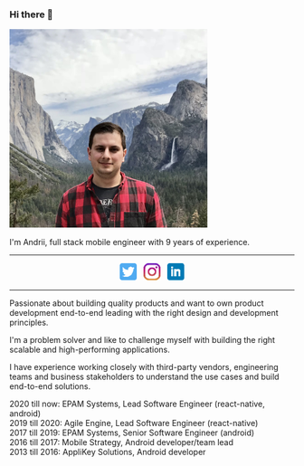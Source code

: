 ### Hi there 👋

<img src="https://github.com/nethergrim/nethergrim/blob/main/images/photo.jpeg?raw=true" alt="photo" width="350"/>

I'm Andrii, full stack mobile engineer with 9 years of experience.

---

<p align='center'>
<a href="https://twitter.com/AndriiDrobiazko"><img height="30" src="https://github.com/nethergrim/nethergrim/blob/main/images/twitter.png?raw=true"></a>&nbsp;&nbsp;
<a href="https://www.instagram.com/andrii_drobiazko/"><img height="30" src="https://github.com/nethergrim/nethergrim/blob/main/images/instagram.png?raw=true"></a>&nbsp;&nbsp;
<a href="https://www.linkedin.com/in/nethergrim/"><img height="30" src="https://github.com/nethergrim/nethergrim/blob/main/images/linkedin.png?raw=true"></a>
</p>

---

Passionate about building quality products and want to own product development end-to-end leading with the right design and development principles.

I'm a problem solver and like to challenge myself with building the right scalable and high-performing applications.

I have experience working closely with third-party vendors, engineering teams and business stakeholders to understand the use cases and build end-to-end solutions.

2020 till now: EPAM Systems, Lead Software Engineer (react-native, android)  
2019 till 2020: Agile Engine, Lead Software Engineer (react-native)  
2017 till 2019: EPAM Systems, Senior Software Engineer (android)  
2016 till 2017: Mobile Strategy, Android developer/team lead  
2013 till 2016: AppliKey Solutions, Android developer
